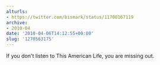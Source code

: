 ```yaml
---
alturls:
- https://twitter.com/bismark/status/11700167119
archive:
- 2010-04
date: '2010-04-06T14:12:55+00:00'
slug: '1270563175'
---
```


If you don't listen to This American Life, you are missing out.

